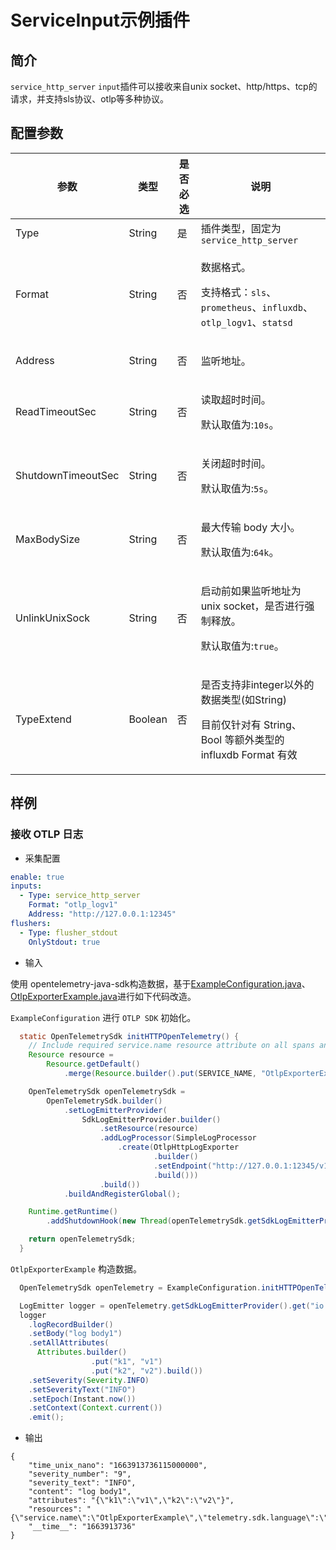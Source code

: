 # ServiceInput示例插件

## 简介

`service_http_server` `input`插件可以接收来自unix socket、http/https、tcp的请求，并支持sls协议、otlp等多种协议。

## 配置参数

| 参数               | 类型    | 是否必选 | 说明                                                                                                               |
| ------------------ | ------- | -------- | ------------------------------------------------------------------------------------------------------------------ |
| Type               | String  | 是       | 插件类型，固定为`service_http_server`                                                                              |
| Format             | String  | 否       | <p>数据格式。</p> <p>支持格式：`sls`、`prometheus`、`influxdb`、`otlp_logv1`、`statsd`</p>                         |
| Address            | String  | 否       | <p>监听地址。</p><p></p>                                                                                           |
| ReadTimeoutSec     | String  | 否       | <p>读取超时时间。</p><p>默认取值为:`10s`。</p>                                                                     |
| ShutdownTimeoutSec | String  | 否       | <p>关闭超时时间。</p><p>默认取值为:`5s`。</p>                                                                      |
| MaxBodySize        | String  | 否       | <p>最大传输 body 大小。</p><p>默认取值为:`64k`。</p>                                                               |
| UnlinkUnixSock     | String  | 否       | <p>启动前如果监听地址为unix socket，是否进行强制释放。</p><p>默认取值为:`true`。</p>                               |
| TypeExtend         | Boolean | 否       | <p>是否支持非integer以外的数据类型(如String)</p><p>目前仅针对有 String、Bool 等额外类型的 influxdb Format 有效</p> |

## 样例

### 接收 OTLP 日志

* 采集配置

```yaml
enable: true
inputs:
  - Type: service_http_server
    Format: "otlp_logv1"
    Address: "http://127.0.0.1:12345"
flushers:
  - Type: flusher_stdout
    OnlyStdout: true  
```

* 输入

使用 opentelemetry-java-sdk构造数据，基于[ExampleConfiguration.java](https://github.com/open-telemetry/opentelemetry-java-docs/blob/main/otlp/src/main/java/io/opentelemetry/example/otlp/ExampleConfiguration.java)、[OtlpExporterExample.java](https://github.com/open-telemetry/opentelemetry-java-docs/blob/main/otlp/src/main/java/io/opentelemetry/example/otlp/OtlpExporterExample.java)进行如下代码改造。

`ExampleConfiguration` 进行 `OTLP SDK` 初始化。
```java
  static OpenTelemetrySdk initHTTPOpenTelemetry() {
    // Include required service.name resource attribute on all spans and metrics
    Resource resource =
        Resource.getDefault()
            .merge(Resource.builder().put(SERVICE_NAME, "OtlpExporterExample").build());

    OpenTelemetrySdk openTelemetrySdk =
        OpenTelemetrySdk.builder()
            .setLogEmitterProvider(
                SdkLogEmitterProvider.builder()
                    .setResource(resource)
                    .addLogProcessor(SimpleLogProcessor
                        .create(OtlpHttpLogExporter
                                .builder()
                                .setEndpoint("http://127.0.0.1:12345/v1/logs")
                                .build()))
                    .build())
            .buildAndRegisterGlobal();

    Runtime.getRuntime()
        .addShutdownHook(new Thread(openTelemetrySdk.getSdkLogEmitterProvider()::shutdown));

    return openTelemetrySdk;
  }
```

`OtlpExporterExample` 构造数据。
```java
  OpenTelemetrySdk openTelemetry = ExampleConfiguration.initHTTPOpenTelemetry();

  LogEmitter logger = openTelemetry.getSdkLogEmitterProvider().get("io.opentelemetry.example");
  logger
    .logRecordBuilder()
    .setBody("log body1")
    .setAllAttributes(
      Attributes.builder()
                  .put("k1", "v1")
                  .put("k2", "v2").build())
    .setSeverity(Severity.INFO)
    .setSeverityText("INFO")
    .setEpoch(Instant.now())
    .setContext(Context.current())
    .emit();
```

* 输出

```
{
    "time_unix_nano": "1663913736115000000",
    "severity_number": "9",
    "severity_text": "INFO",
    "content": "log body1",
    "attributes": "{\"k1\":\"v1\",\"k2\":\"v2\"}",
    "resources": "{\"service.name\":\"OtlpExporterExample\",\"telemetry.sdk.language\":\"java\",\"telemetry.sdk.name\":\"opentelemetry\",\"telemetry.sdk.version\":\"1.18.0\"}",
    "__time__": "1663913736"
}
```
